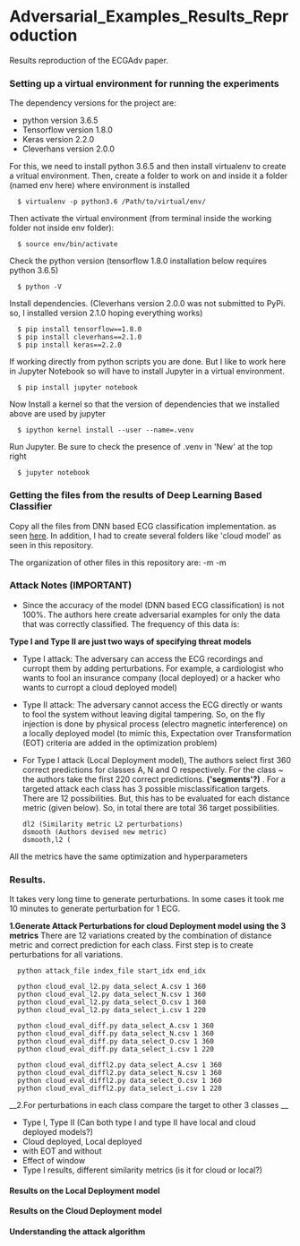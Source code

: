 # Adversarial_Examples_Results_Reproduction
Results reproduction of the ECGAdv paper. 

### Setting up a virtual environment for running the experiments
The dependency versions for the project are:  
  - python version 3.6.5
  - Tensorflow version 1.8.0
  - Keras version 2.2.0
  - Cleverhans version 2.0.0
  
For this, we need to install python 3.6.5 and then install virtualenv to create a vritual environment.
Then, create a folder to work on and inside it a folder (named env here) where environment is installed

      $ virtualenv -p python3.6 /Path/to/virtual/env/

Then activate the virtual environment (from terminal inside the working folder not inside env folder):

      $ source env/bin/activate

Check the python version (tensorflow 1.8.0 installation below requires python 3.6.5)

      $ python -V

Install dependencies. (Cleverhans version 2.0.0 was not submitted to PyPi. so, I installed version 2.1.0 hoping everything works)

      $ pip install tensorflow==1.8.0
      $ pip install cleverhans==2.1.0
      $ pip install keras==2.2.0

If working directly from python scripts you are done. But I like to work here in Jupyter Notebook so will have to install Jupyter in a virtual environment.
 
      $ pip install jupyter notebook

Now Install a kernel so that the version of dependencies that we installed above are used by jupyter

      $ ipython kernel install --user --name=.venv

Run Jupyter. Be sure to check the presence of .venv in 'New' at the top right

      $ jupyter notebook

###  Getting the files from the results of Deep Learning Based Classifier
Copy all the files from DNN based ECG classification implementation. as seen [here](https://github.com/Bibek-Poudel/DNN_ECG_Implementation). In addition, I had to create several folders like 'cloud model' as seen in this repository.

The organization of other files in this repository are: 
-m
-m

### Attack Notes (IMPORTANT)
- Since the accuracy of the model (DNN based ECG classification) is not 100%. The authors here create adversarial examples for only the data that was correctly classified. The frequency of this data is: 

__Type I and Type II are just two ways of specifying threat models__
- Type I attack: The adversary can access the ECG recordings and curropt them by adding perturbations. For example, a cardiologist who wants to fool an insurance company (local deployed) or a hacker who wants to curropt a cloud deployed model)

- Type II attack: The adversary cannot access the ECG directly or wants to fool the system without leaving digital tampering. So, on the fly injection is done by physical process (electro magnetic interference) on a locally deployed model (to mimic this, Expectation over Transformation (EOT) criteria are added in the optimization problem)

- For Type I attack (Local Deployment model), The authors select first 360 correct predictions for classes A, N and O respectively. For the class ~ the authors take the first 220 correct predictions. __('segments'?)__ . For a targeted attack each class has 3 possible misclassification targets. There are 12 possibilities. But, this has to be evaluated for each distance metric (given below). So, in total there are total 36 target possibilities.

      dl2 (Similarity metric L2 perturbations)
      dsmooth (Authors devised new metric)
      dsmooth,l2 (
      
 All the metrics have the same optimization and hyperparameters 

###  Results. 
It takes very long time to generate perturbations. In some cases it took me 10 minutes to generate perturbation for 1 ECG.

__1.Generate Attack Perturbations for cloud Deployment model using the 3 metrics__
There are 12 variations created by the combination of distance metric and correct prediction for each class. First step is to create perturbations for all variations.

      python attack_file index_file start_idx end_idx
      
      python cloud_eval_l2.py data_select_A.csv 1 360
      python cloud_eval_l2.py data_select_N.csv 1 360
      python cloud_eval_l2.py data_select_O.csv 1 360
      python cloud_eval_l2.py data_select_i.csv 1 220
      
      python cloud_eval_diff.py data_select_A.csv 1 360
      python cloud_eval_diff.py data_select_N.csv 1 360
      python cloud_eval_diff.py data_select_O.csv 1 360
      python cloud_eval_diff.py data_select_i.csv 1 220
      
      python cloud_eval_diffl2.py data_select_A.csv 1 360
      python cloud_eval_diffl2.py data_select_N.csv 1 360
      python cloud_eval_diffl2.py data_select_O.csv 1 360
      python cloud_eval_diffl2.py data_select_i.csv 1 220

__2.For perturbations in each class compare the target to other 3 classes __

- Type I, Type II (Can both type I and type II have local and cloud deployed models?)
- Cloud deployed, Local deployed
- with EOT and without
- Effect of window
- Type I results, different similarity metrics (is it for cloud or local?)
####  Results on the Local Deployment model

####  Results on the Cloud Deployment model

####  Understanding the attack algorithm
